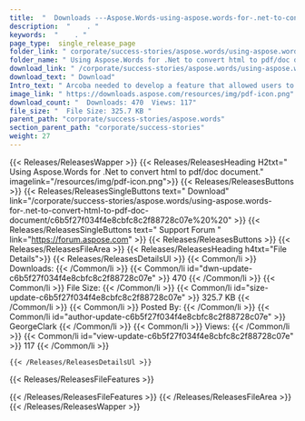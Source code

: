 ```yaml
---
title:  "  Downloads ---Aspose.Words-using-aspose.words-for-.net-to-convert-html-to-pdf-doc-document . " 
description:  "    . " 
keywords:  "    . " 
page_type:  single_release_page
folder_link: " corporate/success-stories/aspose.words/using-aspose.words-for-.net-to-convert-html-to-pdf-doc-document/"
folder_name: " Using Aspose.Words for .Net to convert html to pdf/doc document."
download_link: " /corporate/success-stories/aspose.words/using-aspose.words-for-.net-to-convert-html-to-pdf-doc-document/c6b5f27f034f4e8cbfc8c2f88728c07e"
download_text: " Download"
Intro_text: " Arcoba needed to develop a feature that allowed users to convert a text (html) g..."
image_link: " https://downloads.aspose.com/resources/img/pdf-icon.png"
download_count: "  Downloads: 470  Views: 117"
file_size: "  File Size: 325.7 KB "
parent_path: "corporate/success-stories/aspose.words"
section_parent_path: "corporate/success-stories"
weight: 27 
---
```


{{< Releases/ReleasesWapper >}}
  {{< Releases/ReleasesHeading H2txt=" Using Aspose.Words for .Net to convert html to pdf/doc document." imagelink="/resources/img/pdf-icon.png">}}
  {{< Releases/ReleasesButtons >}}
    {{< Releases/ReleasesSingleButtons text=" Download" link="/corporate/success-stories/aspose.words/using-aspose.words-for-.net-to-convert-html-to-pdf-doc-document/c6b5f27f034f4e8cbfc8c2f88728c07e%20%20" >}}
    {{< Releases/ReleasesSingleButtons text=" Support Forum " link="https://forum.aspose.com" >}}
  {{< Releases/ReleasesButtons >}}
  {{< Releases/ReleasesFileArea >}}
    {{< Releases/ReleasesHeading h4txt="File Details">}}
    {{< Releases/ReleasesDetailsUl >}}
            {{< Common/li  >}} Downloads: {{< /Common/li >}} 
      {{< Common/li id="dwn-update-c6b5f27f034f4e8cbfc8c2f88728c07e" >}} 470 {{< /Common/li >}} 
      {{< Common/li  >}} File Size: {{< /Common/li >}} 
      {{< Common/li id="size-update-c6b5f27f034f4e8cbfc8c2f88728c07e" >}} 325.7 KB {{< /Common/li >}} 
      {{< Common/li  >}} Posted By: {{< /Common/li >}} 
      {{< Common/li id="author-update-c6b5f27f034f4e8cbfc8c2f88728c07e" >}} GeorgeClark {{< /Common/li >}} 
      {{< Common/li  >}} Views: {{< /Common/li >}} 
      {{< Common/li id="view-update-c6b5f27f034f4e8cbfc8c2f88728c07e" >}} 117 {{< /Common/li >}} 

    {{< /Releases/ReleasesDetailsUl >}}

  {{< Releases/ReleasesFileFeatures >}}
      
  {{< /Releases/ReleasesFileFeatures >}}
 {{< /Releases/ReleasesFileArea >}}
{{< /Releases/ReleasesWapper >}}


